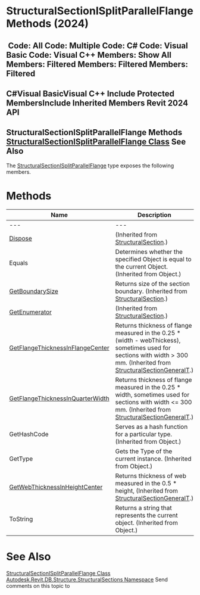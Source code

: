 # StructuralSectionISplitParallelFlange Methods (2024)

﻿
 Code: All Code: Multiple Code: C# Code: Visual Basic Code: Visual C++  Members: Show All Members: Filtered Members: Filtered Members: Filtered   
---  
C#Visual BasicVisual C++
Include Protected MembersInclude Inherited Members
Revit 2024 API  
---  
StructuralSectionISplitParallelFlange Methods  
[StructuralSectionISplitParallelFlange Class](1e6f5fda-39bd-234c-1d53-af2228af774a.md "StructuralSectionISplitParallelFlange Class") See Also  
---  
The [StructuralSectionISplitParallelFlange](1e6f5fda-39bd-234c-1d53-af2228af774a.md "StructuralSectionISplitParallelFlange Class") type exposes the following members.
# Methods
| Name | Description |
| --- | --- |
| --- | --- | --- |
| [Dispose](249262d0-4568-c478-18ae-0f87c2891b52.md "Dispose Method") | (Inherited from [StructuralSection](65b59d7d-bd7b-c71b-7159-dfc506a912ee.md "StructuralSection Class").) |
| Equals | Determines whether the specified Object is equal to the current Object. (Inherited from Object.) |
| [GetBoundarySize](9620fd63-46c2-d123-817d-630acc21fbb1.md "GetBoundarySize Method") | Returns size of the section boundary.  (Inherited from [StructuralSection](65b59d7d-bd7b-c71b-7159-dfc506a912ee.md "StructuralSection Class").) |
| [GetEnumerator](053ad5cb-5388-7db6-7f74-063e61370b05.md "GetEnumerator Method") | (Inherited from [StructuralSection](65b59d7d-bd7b-c71b-7159-dfc506a912ee.md "StructuralSection Class").) |
| [GetFlangeThicknessInFlangeCenter](5e52553d-ea7b-37d8-7235-0f7a55640d07.md "GetFlangeThicknessInFlangeCenter Method") | Returns thickness of flange measured in the 0.25 * (width - webThickess), sometimes used for sections with width > 300 mm.  (Inherited from [StructuralSectionGeneralT](308dc954-e403-b95c-3f1c-3a9a4c22beaf.md "StructuralSectionGeneralT Class").) |
| [GetFlangeThicknessInQuarterWidth](2f336e46-1aa3-1a9a-9482-f8587aed1a86.md "GetFlangeThicknessInQuarterWidth Method") | Returns thickness of flange measured in the 0.25 * width, sometimes used for sections with width <= 300 mm.  (Inherited from [StructuralSectionGeneralT](308dc954-e403-b95c-3f1c-3a9a4c22beaf.md "StructuralSectionGeneralT Class").) |
| GetHashCode | Serves as a hash function for a particular type.  (Inherited from Object.) |
| GetType | Gets the Type of the current instance. (Inherited from Object.) |
| [GetWebThicknessInHeightCenter](285a4389-b293-b60e-bb46-1395687b1d0f.md "GetWebThicknessInHeightCenter Method") | Returns thickness of web measured in the 0.5 * height,  (Inherited from [StructuralSectionGeneralT](308dc954-e403-b95c-3f1c-3a9a4c22beaf.md "StructuralSectionGeneralT Class").) |
| ToString | Returns a string that represents the current object. (Inherited from Object.) |

# See Also
[StructuralSectionISplitParallelFlange Class](1e6f5fda-39bd-234c-1d53-af2228af774a.md "StructuralSectionISplitParallelFlange Class")
[Autodesk.Revit.DB.Structure.StructuralSections Namespace](09862f38-63f6-a5f8-e560-ae775901bc92.md "Autodesk.Revit.DB.Structure.StructuralSections Namespace")
Send comments on this topic to 